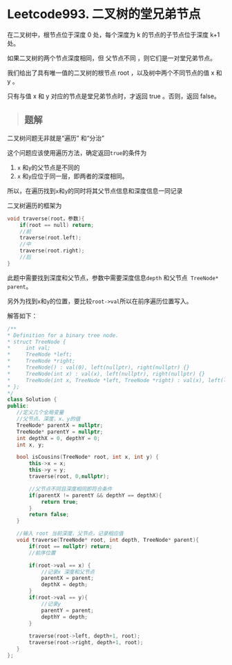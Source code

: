 <!--
 * @Author: Zhanglei
 * @Date: 2022-02-27 15:15:24
 * @LastEditors: Zhanglei
 * @LastEditTime: 2022-02-27 15:28:27
 * @Description: file content
-->


# Leetcode993. 二叉树的堂兄弟节点
 在二叉树中，根节点位于深度 0 处，每个深度为 k 的节点的子节点位于深度 k+1 处。

如果二叉树的两个节点深度相同，但 父节点不同 ，则它们是一对堂兄弟节点。

我们给出了具有唯一值的二叉树的根节点 root ，以及树中两个不同节点的值 x 和 y 。

只有与值 x 和 y 对应的节点是堂兄弟节点时，才返回 true 。否则，返回 false。



> ## 题解

二叉树问题无非就是“遍历” 和“分治”

这个问题应该使用遍历方法，确定返回`true`的条件为

1. `x` 和`y`的父节点是不同的
2. `x` 和`y`应位于同一层，即两者的深度相同。

所以，在遍历找到`x`和`y`的同时将其父节点信息和深度信息一同记录

二叉树遍历的框架为

```cpp
void traverse(root，参数){
    if(root == null) return;
    //前
    traverse(root.left);
    //中
    traverse(root.right);
    //后
}
 ```

 此题中需要找到深度和父节点，参数中需要深度信息`depth` 和父节点` TreeNode* parent`。

 另外为找到`x`和`y`的位置，要比较`root->val`所以在前序遍历位置写入。

 解答如下：


 ```cpp
/**
 * Definition for a binary tree node.
 * struct TreeNode {
 *     int val;
 *     TreeNode *left;
 *     TreeNode *right;
 *     TreeNode() : val(0), left(nullptr), right(nullptr) {}
 *     TreeNode(int x) : val(x), left(nullptr), right(nullptr) {}
 *     TreeNode(int x, TreeNode *left, TreeNode *right) : val(x), left(left), right(right) {}
 * };
 */
class Solution {
public:
    //定义几个全局变量
    //父节点、深度，x、y的值
    TreeNode* parentX = nullptr;
    TreeNode* parentY = nullptr;
    int depthX = 0, depthY = 0;
    int x, y;

    bool isCousins(TreeNode* root, int x, int y) {
        this->x = x;
        this->y = y;
        traverse(root, 0,nullptr);

        //父节点不同且深度相同即符合条件
        if(parentX != parentY && depthY == depthX){
            return true;
        }
        return false;
    }

    //输入 root 当前深度，父节点，记录相应值
    void traverse(TreeNode* root, int depth, TreeNode* parent){
        if(root == nullptr) return;
        //前序位置

        if(root->val == x) {
            //记录x 深度和父节点
            parentX = parent;
            depthX = depth;
        }
        if(root->val == y){
            //记录y
            parentY = parent;
            depthY = depth;
        }
        
        traverse(root->left, depth+1, root);
        traverse(root->right, depth+1, root);
    }
};
 ```
